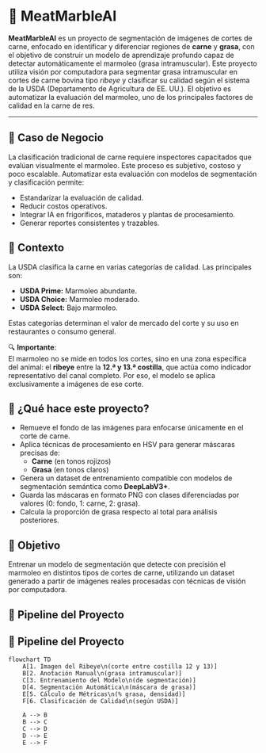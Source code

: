 # 🥩 MeatMarbleAI

**MeatMarbleAI** es un proyecto de segmentación de imágenes de cortes de carne, enfocado en identificar y diferenciar regiones de **carne** y **grasa**, con el objetivo de construir un modelo de aprendizaje profundo capaz de detectar automáticamente el marmoleo (grasa intramuscular). Este proyecto utiliza visión por computadora para segmentar grasa intramuscular en cortes de carne bovina tipo *ribeye* y clasificar su calidad según el sistema de la USDA (Departamento de Agricultura de EE. UU.). El objetivo es automatizar la evaluación del marmoleo, uno de los principales factores de calidad en la carne de res.

---

## 💼 Caso de Negocio
La clasificación tradicional de carne requiere inspectores capacitados que evalúan visualmente el marmoleo. Este proceso es subjetivo, costoso y poco escalable. Automatizar esta evaluación con modelos de segmentación y clasificación permite:

- Estandarizar la evaluación de calidad.
- Reducir costos operativos.
- Integrar IA en frigoríficos, mataderos y plantas de procesamiento.
- Generar reportes consistentes y trazables.


## 🧭 Contexto

La USDA clasifica la carne en varias categorías de calidad. Las principales son:

- **USDA Prime:** Marmoleo abundante.
- **USDA Choice:** Marmoleo moderado.
- **USDA Select:** Bajo marmoleo.

Estas categorías determinan el valor de mercado del corte y su uso en restaurantes o consumo general.

🔍 **Importante**:  
El marmoleo no se mide en todos los cortes, sino en una zona específica del animal: el **ribeye** entre la **12.ª y 13.ª costilla**, que actúa como indicador representativo del canal completo. Por eso, el modelo se aplica exclusivamente a imágenes de ese corte.


## 📌 ¿Qué hace este proyecto?

- Remueve el fondo de las imágenes para enfocarse únicamente en el corte de carne.
- Aplica técnicas de procesamiento en HSV para generar máscaras precisas de:
  - **Carne** (en tonos rojizos)
  - **Grasa** (en tonos claros)
- Genera un dataset de entrenamiento compatible con modelos de segmentación semántica como **DeepLabV3+**.
- Guarda las máscaras en formato PNG con clases diferenciadas por valores (0: fondo, 1: carne, 2: grasa).
- Calcula la proporción de grasa respecto al total para análisis posteriores.


## 🧠 Objetivo

Entrenar un modelo de segmentación que detecte con precisión el marmoleo en distintos tipos de cortes de carne, utilizando un dataset generado a partir de imágenes reales procesadas con técnicas de visión por computadora.

## 🔄 Pipeline del Proyecto

## 🔄 Pipeline del Proyecto

```mermaid
flowchart TD
    A[1. Imagen del Ribeye\n(corte entre costilla 12 y 13)]
    B[2. Anotación Manual\n(grasa intramuscular)]
    C[3. Entrenamiento del Modelo\n(de segmentación)]
    D[4. Segmentación Automática\n(máscara de grasa)]
    E[5. Cálculo de Métricas\n(% grasa, densidad)]
    F[6. Clasificación de Calidad\n(según USDA)]

    A --> B
    B --> C
    C --> D
    D --> E
    E --> F




